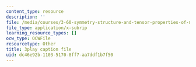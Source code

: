 ```yaml
---
content_type: resource
description: ''
file: /media/courses/3-60-symmetry-structure-and-tensor-properties-of-materials-fall-2005/dc46e92b110351708ff7aa7ddf1b7f50_2SYV_b3OelQ.vtt
file_type: application/x-subrip
learning_resource_types: []
ocw_type: OCWFile
resourcetype: Other
title: 3play caption file
uid: dc46e92b-1103-5170-8ff7-aa7ddf1b7f50
---
```

